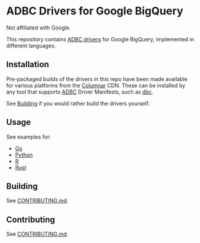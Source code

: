 <!--
  Copyright (c) 2025 ADBC Drivers Contributors

  Licensed under the Apache License, Version 2.0 (the "License");
  you may not use this file except in compliance with the License.
  You may obtain a copy of the License at

          http://www.apache.org/licenses/LICENSE-2.0

  Unless required by applicable law or agreed to in writing, software
  distributed under the License is distributed on an "AS IS" BASIS,
  WITHOUT WARRANTIES OR CONDITIONS OF ANY KIND, either express or implied.
  See the License for the specific language governing permissions and
  limitations under the License.
-->

# ADBC Drivers for Google BigQuery

Not affiliated with Google.

This repository contains [ADBC drivers](https://arrow.apache.org/adbc/) for
Google BigQuery, implemented in different languages.

## Installation

Pre-packaged builds of the drivers in this repo have been made available for
various platforms from the [Columnar](https://columnar.tech) CDN. These can be
installed by any tool that supports [ADBC](https://arrow.apache.org/adbc/)
Driver Manifests, such as [dbc](https://columnar.tech/dbc).

See [Building](#building) if you would rather build the drivers yourself.

## Usage

See examples for:

- [Go](https://github.com/columnar-tech/adbc-quickstarts/tree/main/go/bigquery)
- [Python](https://github.com/columnar-tech/adbc-quickstarts/tree/main/python/bigquery)
- [R](https://github.com/columnar-tech/adbc-quickstarts/tree/main/r/bigquery)
- [Rust](https://github.com/columnar-tech/adbc-quickstarts/tree/main/rust/bigquery)

## Building

See [CONTRIBUTING.md](CONTRIBUTING.md).

## Contributing

See [CONTRIBUTING.md](CONTRIBUTING.md).
